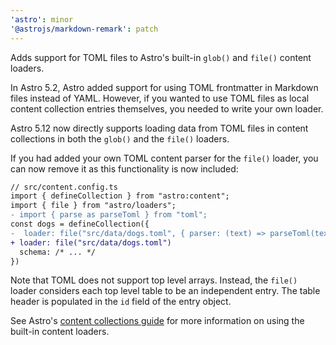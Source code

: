 ```yaml
---
'astro': minor
'@astrojs/markdown-remark': patch
---
```


Adds support for TOML files to Astro's built-in `glob()` and `file()` content loaders.

In Astro 5.2, Astro added support for using TOML frontmatter in Markdown files instead of YAML. However, if you wanted to use TOML files as local content collection entries themselves, you needed to write your own loader.

Astro 5.12 now directly supports loading data from TOML files in content collections in both the `glob()` and the `file()` loaders.

If you had added your own TOML content parser for the `file()` loader,  you can now remove it as this functionality is now included:

```diff
// src/content.config.ts
import { defineCollection } from "astro:content";
import { file } from "astro/loaders";
- import { parse as parseToml } from "toml";
const dogs = defineCollection({
-  loader: file("src/data/dogs.toml", { parser: (text) => parseToml(text) }),
+ loader: file("src/data/dogs.toml")
  schema: /* ... */
})
```

Note that TOML does not support top level arrays. Instead, the `file()` loader considers each top level table to be an independent entry. The table header is populated in the `id` field of the entry object. 

See Astro's [content collections guide](https://docs.astro.build/en/guides/content-collections/#built-in-loaders) for more information on using the built-in content loaders.